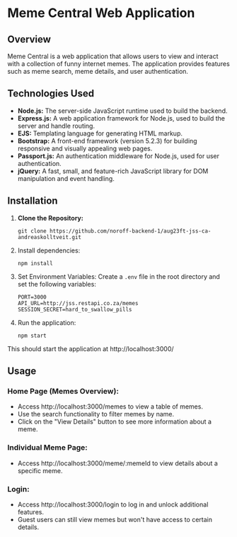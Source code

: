 # Meme Central Web Application

## Overview

Meme Central is a web application that allows users to view and interact with a collection of funny internet memes. The application provides features such as meme search, meme details, and user authentication.

## Technologies Used

- **Node.js:** The server-side JavaScript runtime used to build the backend.
- **Express.js:** A web application framework for Node.js, used to build the server and handle routing.
- **EJS:** Templating language for generating HTML markup.
- **Bootstrap:** A front-end framework (version 5.2.3) for building responsive and visually appealing web pages.
- **Passport.js:** An authentication middleware for Node.js, used for user authentication.
- **jQuery:** A fast, small, and feature-rich JavaScript library for DOM manipulation and event handling.

## Installation

1. **Clone the Repository:**
    ```
    git clone https://github.com/noroff-backend-1/aug23ft-jss-ca-andreaskolltveit.git
    ```

2. Install dependencies:
    ```
    npm install
    ```

3. Set Environment Variables:
    Create a `.env` file in the root directory and set the following variables:
    ```
    PORT=3000
    API_URL=http://jss.restapi.co.za/memes
    SESSION_SECRET=hard_to_swallow_pills
    ```

4. Run the application:
    ```
    npm start
    ```

This should start the application at http://localhost:3000/

## Usage

### Home Page (Memes Overview):

- Access http://localhost:3000/memes to view a table of memes.
- Use the search functionality to filter memes by name.
- Click on the "View Details" button to see more information about a meme.

### Individual Meme Page:

- Access http://localhost:3000/meme/:memeId to view details about a specific meme.

### Login:

- Access http://localhost:3000/login to log in and unlock additional features.
- Guest users can still view memes but won't have access to certain details.